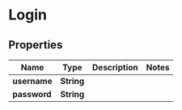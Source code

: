 
# Login

## Properties
Name | Type | Description | Notes
------------ | ------------- | ------------- | -------------
**username** | **String** |  | 
**password** | **String** |  | 




